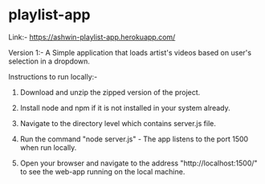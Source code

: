 # playlist-app
Link:- https://ashwin-playlist-app.herokuapp.com/

Version 1:- A Simple application that loads artist's videos based on user's selection in a dropdown. 

Instructions to run locally:-

1. Download and unzip the zipped version of the project.

2. Install node and npm if it is not installed in your system already.

3. Navigate to the directory level which contains server.js file. 

4. Run the command "node server.js" - The app listens to the port 1500 when run locally.

5. Open your browser and navigate to the address "http://localhost:1500/" to see the web-app running on the local machine. 
